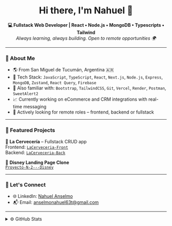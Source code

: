 <h1 align="center">Hi there, I'm Nahuel 👋</h1>

<p align="center">
  <b>💻 Fullstack Web Developer | React • Node.js • MongoDB • Typescripts • Tailwind </b><br/>
  <i>Always learning, always building. Open to remote opportunities 🌍</i>
</p>

---

### 🧠 About Me

- 🌎 From San Miguel de Tucumán, Argentina 🇦🇷
- 🧰 Tech Stack: `JavaScript`, `TypeScript`, `React`, `Next.js`, `Node.js`, `Express`, `MongoDB`, `Zustand`, `React Query`, `Firebase`
- 🔧 Also familiar with: `Bootstrap`, `TailwindCSS`, `Git`, `Vercel`, `Render`, `Postman`, `SweetAlert2`
- 📈 Currently working on eCommerce and CRM integrations with real-time messaging
- 🎯 Actively looking for remote roles – frontend, backend or fullstack

---

### 🧩 Featured Projects

🔹 **La Cervecería** – Fullstack CRUD app  
Frontend: [`LaCerveceria-Front`](https://github.com/NahuelAnselmo/LaCerveceria-Front)  
Backend: [`LaCerveceria-Back`](https://github.com/NahuelAnselmo/LaCerveceria-Back)

🔹 **Disney Landing Page Clone**  
[`Proyecto-N-2---Disney`](https://github.com/NahuelAnselmo/Proyecto-N-2---Disney)

---

### 🚀 Let's Connect

- 🌐 LinkedIn: [Nahuel Anselmo](https://www.linkedin.com/in/nahuel-anselmo-67b099271)
- 📬 Email: anselmonahuel63t@gmail.com

---

<details>
  <summary>⚙️ GitHub Stats</summary>

  ![Nahuel's GitHub stats](https://github-readme-stats.vercel.app/api?username=NahuelAnselmo&show_icons=true&theme=radical)
  ![Top Langs](https://github-readme-stats.vercel.app/api/top-langs/?username=NahuelAnselmo&layout=compact&theme=radical)

</details>
